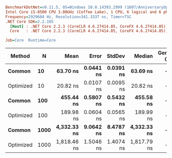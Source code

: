 ``` ini

BenchmarkDotNet=v0.11.5, OS=Windows 10.0.14393.2999 (1607/AnniversaryUpdate/Redstone1)
Intel Core i5-8500 CPU 3.00GHz (Coffee Lake), 1 CPU, 6 logical and 6 physical cores
Frequency=2929684 Hz, Resolution=341.3337 ns, Timer=TSC
.NET Core SDK=2.2.105
  [Host] : .NET Core 2.2.3 (CoreCLR 4.6.27414.05, CoreFX 4.6.27414.05), 64bit RyuJIT
  Core   : .NET Core 2.2.3 (CoreCLR 4.6.27414.05, CoreFX 4.6.27414.05), 64bit RyuJIT

Job=Core  Runtime=Core  

```
|    Method |    N |        Mean |     Error |    StdDev |      Median | Gen 0 | Gen 1 | Gen 2 | Allocated |
|---------- |----- |------------:|----------:|----------:|------------:|------:|------:|------:|----------:|
|    **Common** |   **10** |    **63.70 ns** | **0.0441 ns** | **0.0391 ns** |    **63.69 ns** |     **-** |     **-** |     **-** |         **-** |
| Optimized |   10 |    20.82 ns | 0.0107 ns | 0.0095 ns |    20.82 ns |     - |     - |     - |         - |
|    **Common** |  **100** |   **455.44 ns** | **0.5807 ns** | **0.5432 ns** |   **455.58 ns** |     **-** |     **-** |     **-** |         **-** |
| Optimized |  100 |   189.98 ns | 0.0604 ns | 0.0565 ns |   189.99 ns |     - |     - |     - |         - |
|    **Common** | **1000** | **4,332.33 ns** | **9.0642 ns** | **8.4787 ns** | **4,332.33 ns** |     **-** |     **-** |     **-** |         **-** |
| Optimized | 1000 | 1,818.46 ns | 1.5046 ns | 1.4074 ns | 1,817.79 ns |     - |     - |     - |         - |
